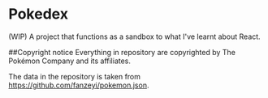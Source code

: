# Pokedex
(WIP) A project that functions as a sandbox to what I've learnt about React.

##Copyright notice
Everything in repository are copyrighted by The Pokémon Company and its affiliates.

The data in the repository is taken from https://github.com/fanzeyi/pokemon.json.
